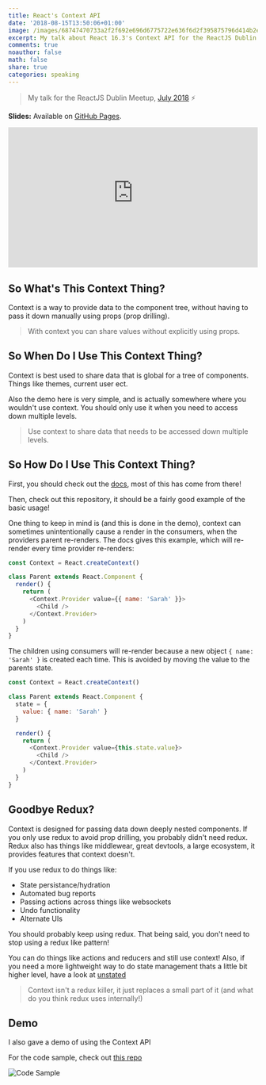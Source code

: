 ```yaml
---
title: React's Context API
date: '2018-08-15T13:50:06+01:00'
image: /images/68747470733a2f2f692e696d6775722e636f6d2f395875796d414b2e706e67.png
excerpt: My talk about React 16.3's Context API for the ReactJS Dublin Lightning Talks
comments: true
noauthor: false
math: false
share: true
categories: speaking
---
```

> My talk for the ReactJS Dublin Meetup, [July 2018](https://www.meetup.com/ReactJS-Dublin/events/252461517/) ⚡️

**Slides:** Available on [GitHub Pages](https://adamisntdead.github.io/context-api-talk/#/0). 

<style>.embed-container { position: relative; padding-bottom: 56.25%; height: 0; overflow: hidden; max-width: 100%; } .embed-container iframe, .embed-container object, .embed-container embed { position: absolute; top: 0; left: 0; width: 100%; height: 100%; }</style><div class='embed-container'><iframe  src="https://www.youtube-nocookie.com/embed/hggVCRR7IRk?start=3441" frameborder="0" allow="autoplay; encrypted-media" allowfullscreen></iframe></div>




## So What's This Context Thing?

Context is a way to provide data to
the component tree, without having to
pass it down manually using props (prop drilling).

> With context you can share values without explicitly using props.

## So When Do I Use This Context Thing?

Context is best used to share data that is global for a tree of components.
Things like themes, current user ect.

Also the demo here is very simple, and is actually somewhere where you wouldn't use context.
You should only use it when you need to access down multiple levels.

> Use context to share data that needs to be accessed down multiple levels.

## So How Do I Use This Context Thing?

First, you should check out the [docs](https://reactjs.org/docs/context.html), most of this has come from there!

Then, check out this repository, it should be a fairly good example of the basic usage!

One thing to keep in mind is (and this is done in the demo), context can sometimes unintentionally cause a render in the consumers, when the providers parent re-renders.
The docs gives this example, which will re-render every time provider re-renders:

```js
const Context = React.createContext()

class Parent extends React.Component {
  render() {
    return (
      <Context.Provider value={{ name: 'Sarah' }}>
        <Child />
      </Context.Provider>
    )
  }
}
```

The children using consumers will re-render because a new object `{ name: 'Sarah' }` is created each time.
This is avoided by moving the value to the parents state.

```js
const Context = React.createContext()

class Parent extends React.Component {
  state = {
    value: { name: 'Sarah' }
  }

  render() {
    return (
      <Context.Provider value={this.state.value}>
        <Child />
      </Context.Provider>
    )
  }
}
```

## Goodbye Redux?

Context is designed for passing data down deeply nested components.
If you only use redux to avoid prop drilling, you probably didn't need redux.
Redux also has things like middlewear, great devtools, a large ecosystem, it provides features that context doesn't.

If you use redux to do things like:

- State persistance/hydration
- Automated bug reports
- Passing actions across things like websockets
- Undo functionality
- Alternate UIs

You should probably keep using redux.
That being said, you don't need to stop using a redux like pattern!

You can do things like actions and reducers and still use context! Also, if you need a more lightweight way to do state management thats a little bit higher level, have a look at [unstated](https://github.com/jamiebuilds/unstated)

> Context isn't a redux killer, it just replaces a small part of it (and what do you think redux uses internally!)

## Demo

I also gave a demo of using the Context API

For the code sample, check out [this repo](https://github.com/adamisntdead/context-api-demo)

![Code Sample](https://i.imgur.com/9XuymAK.png)
